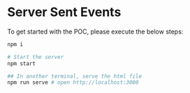 # Server Sent Events

To get started with the POC, please execute the below steps:

```bash
npm i

# Start the server
npm start

## In another terminal, serve the html file
npm run serve # open http://localhost:3000
```